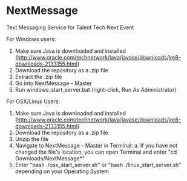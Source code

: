# NextMessage
Text Messaging Service for Talent Tech Next Event

For Windows users:

1. Make sure Java is downloaded and installed
(http://www.oracle.com/technetwork/java/javase/downloads/jre8-downloads-2133155.html)
2. Download the repository as a .zip file
3. Extract the .zip file
4. Go into NextMessage - Master
5. Run windows_start_server.bat (right-click, Run As Administrator)

For OSX/Linux Users:

1. Make sure Java is downloaded and installed
(http://www.oracle.com/technetwork/java/javase/downloads/jre8-downloads-2133155.html)
2. Download the repository as a .zip file
3. Unzip the file
4. Navigate to NextMessage - Master in Terminal: 
      a. If you have not changed the file's location, you can open Terminal and enter "cd Downloads/NextMessage*"
5. Enter "bash ./osx_start_server.sh" or "bash ./linux_start_server.sh" depending on your Operating System
